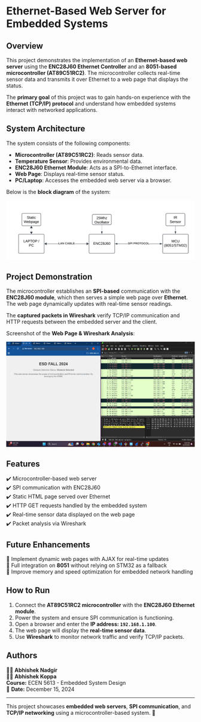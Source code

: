 # Ethernet-Based Web Server for Embedded Systems

## Overview

This project demonstrates the implementation of an **Ethernet-based web server** using the **ENC28J60 Ethernet Controller** and an **8051-based microcontroller (AT89C51RC2)**. The microcontroller collects real-time sensor data and transmits it over Ethernet to a web page that displays the status.

The **primary goal** of this project was to gain hands-on experience with the **Ethernet (TCP/IP) protocol** and understand how embedded systems interact with networked applications.

## System Architecture

The system consists of the following components:

- **Microcontroller (AT89C51RC2)**: Reads sensor data.
- **Temperature Sensor**: Provides environmental data.
- **ENC28J60 Ethernet Module**: Acts as a SPI-to-Ethernet interface.
- **Web Page**: Displays real-time sensor status.
- **PC/Laptop**: Accesses the embedded web server via a browser.

Below is the **block diagram** of the system:

![System Block Diagram](ESD.jpg.png)

## Project Demonstration

The microcontroller establishes an **SPI-based** communication with the **ENC28J60 module**, which then serves a simple web page over **Ethernet**. The web page dynamically updates with real-time sensor readings.

The **captured packets in Wireshark** verify TCP/IP communication and HTTP requests between the embedded server and the client.

Screenshot of the **Web Page & Wireshark Analysis**:

![Web Interface & Wireshark](ESD1.jpg.png)

## Features

✔️ Microcontroller-based web server  
✔️ SPI communication with ENC28J60  
✔️ Static HTML page served over Ethernet  
✔️ HTTP GET requests handled by the embedded system  
✔️ Real-time sensor data displayed on the web page  
✔️ Packet analysis via Wireshark  

## Future Enhancements

🔹 Implement dynamic web pages with AJAX for real-time updates  
🔹 Full integration on **8051** without relying on STM32 as a fallback  
🔹 Improve memory and speed optimization for embedded network handling  

## How to Run

1. Connect the **AT89C51RC2 microcontroller** with the **ENC28J60 Ethernet module**.
2. Power the system and ensure SPI communication is functioning.
3. Open a browser and enter the **IP address: `192.168.1.100`**.
4. The web page will display the **real-time sensor data**.
5. Use **Wireshark** to monitor network traffic and verify TCP/IP packets.

## Authors

👨‍💻 **Abhishek Nadgir**  
👨‍💻 **Abhishek Koppa**  
**Course:** ECEN 5613 - Embedded System Design  
📅 **Date:** December 15, 2024  

---
This project showcases **embedded web servers**, **SPI communication**, and **TCP/IP networking** using a microcontroller-based system. 🚀
